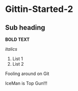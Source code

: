# Gittin-Started-2

## Sub heading

**BOLD TEXT**

*italics*

1. List 1
2. List 2

Fooling around on Git

IceMan is Top Gun!!!
